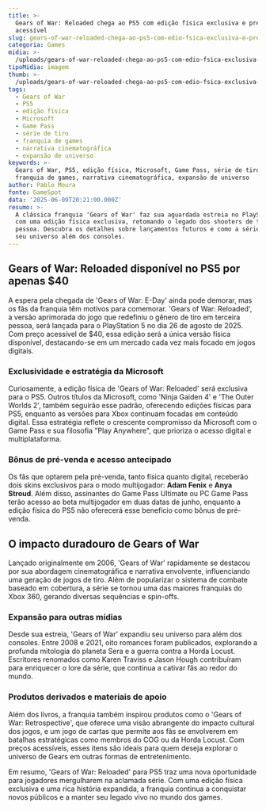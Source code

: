 ```yaml
---
title: >-
  Gears of War: Reloaded chega ao PS5 com edição física exclusiva e preço
  acessível
slug: gears-of-war-reloaded-chega-ao-ps5-com-edio-fsica-exclusiva-e-preo-acessvel
categoria: Games
midia: >-
  /uploads/gears-of-war-reloaded-chega-ao-ps5-com-edio-fsica-exclusiva-e-preo-acessvel-thumb.jpg
tipoMidia: imagem
thumb: >-
  /uploads/gears-of-war-reloaded-chega-ao-ps5-com-edio-fsica-exclusiva-e-preo-acessvel-thumb.jpg
tags:
  - Gears of War
  - PS5
  - edição física
  - Microsoft
  - Game Pass
  - série de tiro
  - franquia de games
  - narrativa cinematográfica
  - expansão de universo
keywords: >-
  Gears of War, PS5, edição física, Microsoft, Game Pass, série de tiro,
  franquia de games, narrativa cinematográfica, expansão de universo
author: Pablo Moura
fonte: GameSpot
data: '2025-06-09T20:21:00.000Z'
resumo: >-
  A clássica franquia 'Gears of War' faz sua aguardada estreia no PlayStation 5
  com uma edição física exclusiva, retomando o legado dos shooters de terceira
  pessoa. Descubra os detalhes sobre lançamentos futuros e como a série expandiu
  seu universo além dos consoles.
---
```


## Gears of War: Reloaded disponível no PS5 por apenas $40

A espera pela chegada de 'Gears of War: E-Day' ainda pode demorar, mas os fãs da franquia têm motivos para comemorar. 'Gears of War: Reloaded', a versão aprimorada do jogo que redefiniu o gênero de tiro em terceira pessoa, será lançada para o PlayStation 5 no dia 26 de agosto de 2025. Com preço acessível de $40, essa edição será a única versão física disponível, destacando-se em um mercado cada vez mais focado em jogos digitais.

### Exclusividade e estratégia da Microsoft

Curiosamente, a edição física de 'Gears of War: Reloaded' será exclusiva para o PS5. Outros títulos da Microsoft, como 'Ninja Gaiden 4' e 'The Outer Worlds 2', também seguirão esse padrão, oferecendo edições físicas para PS5, enquanto as versões para Xbox continuam focadas em conteúdo digital. Essa estratégia reflete o crescente compromisso da Microsoft com o Game Pass e sua filosofia "Play Anywhere", que prioriza o acesso digital e multiplataforma.

### Bônus de pré-venda e acesso antecipado

Os fãs que optarem pela pré-venda, tanto física quanto digital, receberão dois skins exclusivos para o modo multijogador: **Adam Fenix** e **Anya Stroud**. Além disso, assinantes do Game Pass Ultimate ou PC Game Pass terão acesso ao beta multijogador em duas datas de junho, enquanto a edição física do PS5 não oferecerá esse benefício como bônus de pré-venda.

## O impacto duradouro de Gears of War

Lançado originalmente em 2006, 'Gears of War' rapidamente se destacou por sua abordagem cinematográfica e narrativa envolvente, influenciando uma geração de jogos de tiro. Além de popularizar o sistema de combate baseado em cobertura, a série se tornou uma das maiores franquias do Xbox 360, gerando diversas sequências e spin-offs.

### Expansão para outras mídias

Desde sua estreia, 'Gears of War' expandiu seu universo para além dos consoles. Entre 2008 e 2021, oito romances foram publicados, explorando a profunda mitologia do planeta Sera e a guerra contra a Horda Locust. Escritores renomados como Karen Traviss e Jason Hough contribuíram para enriquecer o lore da série, que continua a cativar fãs ao redor do mundo.

### Produtos derivados e materiais de apoio

Além dos livros, a franquia também inspirou produtos como o 'Gears of War: Retrospective', que oferece uma visão abrangente do impacto cultural dos jogos, e um jogo de cartas que permite aos fãs se envolverem em batalhas estratégicas como membros do COG ou da Horda Locust. Com preços acessíveis, esses itens são ideais para quem deseja explorar o universo de Gears em outras formas de entretenimento.

Em resumo, 'Gears of War: Reloaded' para PS5 traz uma nova oportunidade para jogadores mergulharem na aclamada série. Com uma edição física exclusiva e uma rica história expandida, a franquia continua a conquistar novos públicos e a manter seu legado vivo no mundo dos games.
